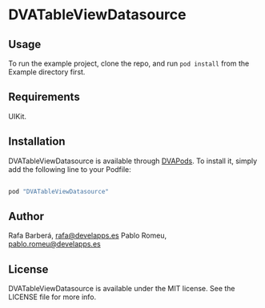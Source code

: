 # DVATableViewDatasource

## Usage

To run the example project, clone the repo, and run `pod install` from the Example directory first.

## Requirements

UIKit. 
 
## Installation

DVATableViewDatasource is available through [DVAPods](https://github.com/develapps/DVATableViewDatasource). To install
it, simply add the following line to your Podfile:

```ruby
 
pod "DVATableViewDatasource"
```

## Author

Rafa Barberá, [rafa@develapps.es](mailto://rafa@develapps.es)
Pablo Romeu, [pablo.romeu@develapps.es](mailto://pablo.romeu@develapps.es)

## License

DVATableViewDatasource is available under the MIT license. See the LICENSE file for more info.
